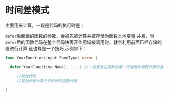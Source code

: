 # 时间差模式

主要用来计算，一段是代码的执行时差：

`defer`后面跟的函数的参数，会被先被计算并被存储为函数本地变量
并且，当`defer`后的函数代码在整个代码块离开作用域被调用时，就会利用前面已经存储的值进行计算,这也算是一个技巧,示例如下：

  ```go
  func YourFunction(input SomeType) error {
  
	defer YourFunc(time.Now(), ....) //一定要放在函数的第一行或者你想要计算时差的代码的前面.

       //其他代码..
       //其他你想计算允许时间的函数代码

}
  ```
